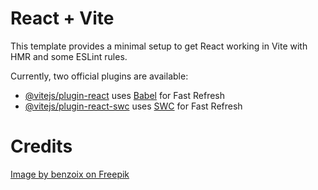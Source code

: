 # React + Vite

This template provides a minimal setup to get React working in Vite with HMR and some ESLint rules.

Currently, two official plugins are available:

- [@vitejs/plugin-react](https://github.com/vitejs/vite-plugin-react/blob/main/packages/plugin-react/README.md) uses [Babel](https://babeljs.io/) for Fast Refresh
- [@vitejs/plugin-react-swc](https://github.com/vitejs/vite-plugin-react-swc) uses [SWC](https://swc.rs/) for Fast Refresh

# Credits
<a href="https://www.freepik.com/free-photo/lifestyle-beauty-fashion-people-emotions-concept-young-asian-female-office-manager-ceo-with-pleased-expression-standing-white-background-smiling-with-arms-crossed-chest_17096746.htm#fromView=search&page=1&position=16&uuid=2b3bc66b-2df0-4f60-99d6-0537f4d12a87">Image by benzoix on Freepik</a>
